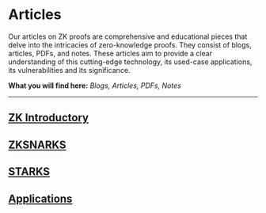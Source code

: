 # Articles

Our articles on ZK proofs are comprehensive and educational pieces that delve into the intricacies of zero-knowledge proofs. They consist of blogs, articles, PDFs, and notes. These articles aim to provide a clear understanding of this cutting-edge technology, its used-case applications, its vulnerabilities and its significance.

**What you will find here:** _Blogs, Articles, PDFs, Notes_

---

## [ZK Introductory](./zkbeginner.md)

## [ZKSNARKS](./zksnarks.md)

## [STARKS](./starks.md)

## [Applications](./applications.md)
